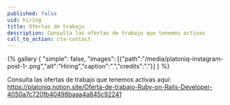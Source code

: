 ```yaml
---
published: false
uid: hiring
title: Ofertas de trabajo
description: C﻿onsulta las ofertas de trabajo que tenemos activas
call_to_action: cta-contact
---
```

{% gallery { "simple": false, "images": [{"path":"/media/platoniq-instagram-post-1-.png","alt":"Hiring","caption":".","credits":"."}] } %}

C﻿onsulta las ofertas de trabajo que tenemos activas aquí: https://platoniq.notion.site/Oferta-de-trabajo-Ruby-on-Rails-Developer-4050a7c720fb40498baaa4a845c92241